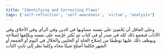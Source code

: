 ```yaml
---
title: "Identifying and Correcting Flaws"
tags: ['self-reflection', 'self-awareness', 'virtue', "analysis"]
---
```


 وعلى العاقل أن يُحْصِيَ على نفسه مساويها في الدين وفي الرأي وفي الأخلاق وفي الآداب فيجمع ذلك كله في صدر أو في كتاب ثم يُكثر عَرْضه على نفسه ويكلفها إصلاحه ويوظف ذلك عليها توظيفًا من إصلاح الخلة أو الخلتين والخلال في اليوم أو الجمعة أو الشهر فكلما أصلح شيئًا محاه وكلما نظر إلى ثابتٍ اكتأب
